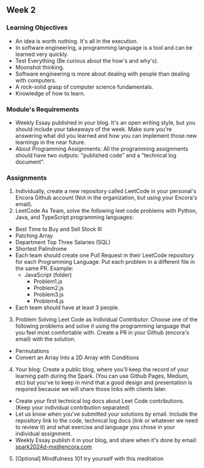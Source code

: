 ## Week 2
### Learning Objectives
- An idea is worth nothing. It's all in the execution.
- In software engineering, a programming language is a tool and can be learned very quickly.
- Test Everything (Be curious about the how's and why's).
- Moonshot thinking.
- Software engineering is more about dealing with people than dealing with computers.
- A rock-solid grasp of computer science fundamentals.
- Knowledge of how to learn.

### Module's Requirements
- Weekly Essay published in your blog. It's an open writing style, but you should include your takeaways of the week. Make sure you're answering what did you learned and how you can implement those new learnings in the near future.
- About Programming Assignments: All the programming assignments should have two outputs: "published code" and a "technical log document".

### Assignments
1. Individually, create a new repository called LeetCode in your personal's Encora Github account (Not in the organization, but using your Encora's email).
2. LeetCode As Team, solve the following leet code problems with Python, Java, and TypeScript programming languages:
  - Best Time to Buy and Sell Stock III
  - Patching Array
  - Department Top Three Salaries (SQL)
  - Shortest Palindrome
  - Each team should create one Pull Request in their LeetCode repository for each Programming Language. Put each problem in a different file in the same PR. Example:
    - JavaScript (folder)
      - Problem1.js
      - Problem2.js
      - Problem3.js
      - Problem4.js
  - Each team should have at least 3 people.

3. Problem Solving Leet Code as Individual Contributor: Choose one of the following problems and solve it using the programming language that you feel most comfortable with. Create a PR in your Github (encora's email) with the solution.
  - Permutations
  - Convert an Array Into a 2D Array with Conditions

4. Your blog: Create a public blog, where you'll keep the record of your learning path during the Spark. (You can use Github Pages, Medium, etc) but you've to keep in mind that a good design and presentation is required because we will share those links with clients later.
  - Create your first technical log docs about Leet Code contributions. (Keep your individual contribution separated)
  - Let us know when you've submitted your solutions by email. Include the repository link to the code, technical log docs (link or whatever we need to review it) and what exercise and language you chose in your individual assignment.
  - Weekly Essay publish it in your blog, and share when it's done by email: spark2024d-mx@encora.com

5. [Optional] Mindfulness 101 try yourself with this meditation